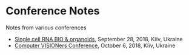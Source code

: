 # Conference Notes

Notes from various conferences

- [Single cell RNA BIO & organoids](scRNA_BIO.md), September 28, 2018, Kiïv, Ukraine
- [Computer VISIONers Conference](compVisioners.md), October 6, 2018, Kiïv, Ukraine